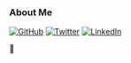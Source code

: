 ### About Me 
[![GitHub](https://img.shields.io/badge/GitHub-%40anangaur-239a3b.svg)](https://github.com/anangaur)
[![Twitter](https://img.shields.io/badge/Twitter-%40ashtom-58a1f2.svg)](https://twitter.com/adgrv)
[![LinkedIn](https://img.shields.io/badge/Linked-in-0c66c3.svg)](https://www.Linkedin.com/in/anandgaurav/)

👋

<!--
**anangaur/anangaur** is a ✨ _special_ ✨ repository because its `README.md` (this file) appears on your GitHub profile.

Here are some ideas to get you started:

- 🔭 I’m currently working on ...
- 🌱 I’m currently learning ...
- 👯 I’m looking to collaborate on ...
- 🤔 I’m looking for help with ...
- 💬 Ask me about ...
- 📫 How to reach me: ...
- 😄 Pronouns: ...
- ⚡ Fun fact: ...
-->
